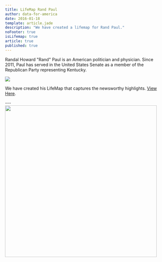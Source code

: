 ```yaml
---
title: LifeMap Rand Paul
author: data-for-america
date: 2016-01-18
template: article.jade
description: "We have created a lifemap for Rand Paul."
noFooter: true
isLifemap: true
article: true
published: true
---
```


<p>
  Randal Howard "Rand" Paul is an American politician and physician. Since 2011, Paul has served in the United States Senate as a member of the Republican Party representing Kentucky. 
</p>
<p>
<img class="ui medium image" style="margin: 0 auto;" src="http://lifemap.io/img/randpaul.gif" />
</p>
<p>
   We have created his LifeMap that captures the newsworthy highlights. <a href="http://lifemap.io/randpaul/" target="_blank">View Here</a>.
</p>
---
<a href="http://lifemap.io/randpaul/" target="_blank">
<img class="ui medium image" style="width:500px; margin: 0 auto;" src="/img/lifemap/randpaul.jpg" />
</a>
